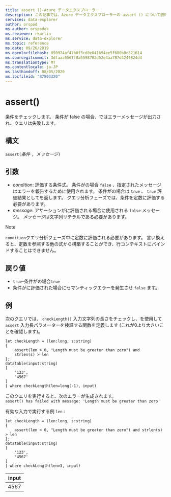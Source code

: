 ```yaml
---
title: assert ()-Azure データエクスプローラー
description: この記事では、Azure データエクスプローラーの assert () について説明します。
services: data-explorer
author: orspod
ms.author: orspodek
ms.reviewer: rkarlin
ms.service: data-explorer
ms.topic: reference
ms.date: 09/26/2019
ms.openlocfilehash: 050974af47b0f5cd0e041694ee5f680b8c321614
ms.sourcegitcommit: 3dfaaa5567f8a5598702d52e4aa787d4249824d4
ms.translationtype: MT
ms.contentlocale: ja-JP
ms.lasthandoff: 08/05/2020
ms.locfileid: "87803320"
---
```

# <a name="assert"></a>assert()

条件をチェックします。 条件が false の場合、ではエラーメッセージが出力され、クエリは失敗します。

## <a name="syntax"></a>構文

`assert(`*条件* `, `*メッセージ*`)`

## <a name="arguments"></a>引数

* *condition*: 評価する条件式。 条件がの場合 `false` 、指定されたメッセージはエラーを報告するために使用されます。 条件がの場合は `true` 、 `true` 評価結果としてを返します。 クエリ分析フェーズでは、条件を定数に評価する必要があります。
* *message*: アサーションがに評価される場合に使用される `false` メッセージ。 *メッセージ*は文字列リテラルである必要があります。

> [!NOTE]
> `condition`クエリ分析フェーズ中に定数に評価される必要があります。 言い換えると、定数を参照する他の式から構築することができ、行コンテキストにバインドすることはできません。

## <a name="returns"></a>戻り値

* `true`-条件がの場合`true`
* 条件がに評価された場合にセマンティックエラーを発生させ `false` ます。

## <a name="examples"></a>例

次のクエリでは、 `checkLength()` 入力文字列の長さをチェックし、を使用して `assert` 入力長パラメーターを検証する関数を定義します (これが0より大きいことを確認します)。

<!-- csl: https://help.kusto.windows.net:443/Samples -->
```kusto
let checkLength = (len:long, s:string)
{
    assert(len > 0, "Length must be greater than zero") and 
    strlen(s) > len
};
datatable(input:string)
[
    '123',
    '4567'
]
| where checkLength(len=long(-1), input)
```

このクエリを実行すると、次のエラーが生成されます。  
`assert() has failed with message: 'Length must be greater than zero'`


有効な入力で実行する例 `len` :

<!-- csl: https://help.kusto.windows.net:443/Samples -->
```kusto
let checkLength = (len:long, s:string)
{
    assert(len > 0, "Length must be greater than zero") and strlen(s) > len
};
datatable(input:string)
[
    '123',
    '4567'
]
| where checkLength(len=3, input)
```

|input|
|---|
|4567|
